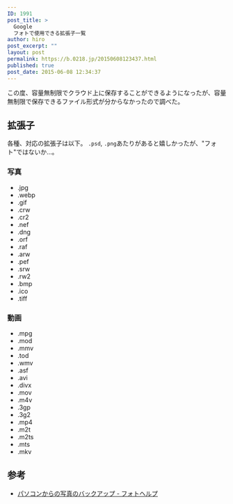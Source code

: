 ```yaml
---
ID: 1991
post_title: >
  Google
  フォトで使用できる拡張子一覧
author: hiro
post_excerpt: ""
layout: post
permalink: https://b.0218.jp/20150608123437.html
published: true
post_date: 2015-06-08 12:34:37
---
```

この度、容量無制限でクラウド上に保存することができるようになったが、容量無制限で保存できるファイル形式が分からなかったので調べた。
<!--more-->
<h2>拡張子</h2>
各種、対応の拡張子は以下。
<code>.psd</code>, <code>.png</code>あたりがあると嬉しかったが、"フォト"ではないか…。
<h3>写真</h3>
<ul>
	<li>.jpg</li>
	<li>.webp</li>
	<li>.gif</li>
	<li>.crw</li>
	<li>.cr2</li>
	<li>.nef</li>
	<li>.dng</li>
	<li>.orf</li>
	<li>.raf</li>
	<li>.arw</li>
	<li>.pef</li>
	<li>.srw</li>
	<li>.rw2</li>
	<li>.bmp</li>
	<li>.ico</li>
	<li>.tiff</li>
</ul>
<h3>動画</h3>
<ul>
	<li>.mpg</li>
	<li>.mod</li>
	<li>.mmv</li>
	<li>.tod</li>
	<li>.wmv</li>
	<li>.asf</li>
	<li>.avi</li>
	<li>.divx</li>
	<li>.mov</li>
	<li>.m4v</li>
	<li>.3gp</li>
	<li>.3g2</li>
	<li>.mp4</li>
	<li>.m2t</li>
	<li>.m2ts</li>
	<li>.mts</li>
	<li>.mkv</li>
</ul>
<h2>参考</h2>
<ul>
<li><a href="https://support.google.com/photos/answer/6156099?hl=ja" target="_blank">パソコンからの写真のバックアップ - フォトヘルプ</a></li>
</ul>
